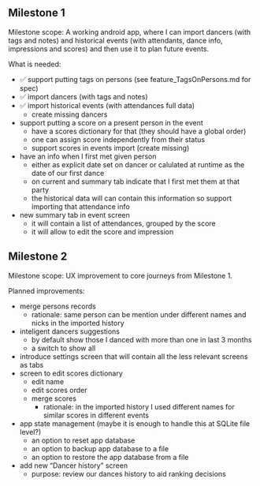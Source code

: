 
## Milestone 1

Milestone scope:
A working android app, where I can import dancers (with tags and notes) and historical events (with attendants, dance info, impressions and scores)
and then use it to plan future events.

What is needed:
- ✅ support putting tags on persons (see feature_TagsOnPersons.md for spec)
- ✅ import dancers (with tags and notes)
- ✅ import historical events (with attendances full data)
  - create missing dancers
- support putting a score on a present person in the event
  - have a scores dictionary for that (they should have a global order)
  - one can assign score independently from their status
  - support scores in events import (create missing)
- have an info when I first met given person
  - either as explicit date set on dancer or calulated at runtime as the date of our first dance
  - on current and summary tab indicate that I first met them at that party
  - the historical data will can contain this information so support importing that attendance info
- new summary tab in event screen
  - it will contain a list of attendances, grouped by the score
  - it will allow to edit the score and impression

## Milestone 2

Milestone scope:
UX improvement to core journeys from Milestone 1.

Planned improvements:
- merge persons records
  - rationale: same person can be mention under different names and nicks in the imported history
- inteligent dancers suggestions
  - by default show those I danced with more than one in last 3 months
  - a switch to show all
- introduce settings screen that will contain all the less relevant screens as tabs
- screen to edit scores dictionary
  - edit name
  - edit scores order
  - merge scores
    - rationale: in the imported history I used different names for similar scores in different events
- app state management (maybe it is enough to handle this at SQLite file level?)
  - an option to reset app database
  - an option to backup app database to a file
  - an option to restore the app database from a file
- add new “Dancer history” screen
  - purpose: review our dances history to aid ranking decisions
